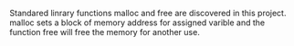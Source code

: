 Standared linrary functions malloc and free are discovered in
this project. malloc sets a block of memory address for assigned varible and
the function free will free the memory for another use.